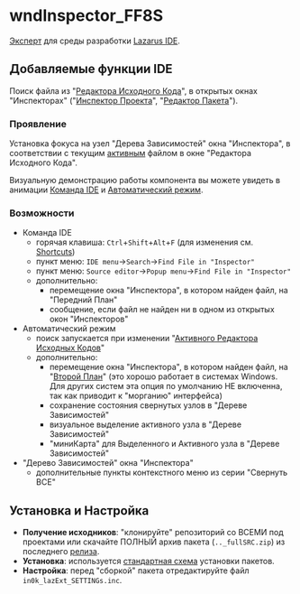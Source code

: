 # wndInspector_FF8S

[Эксперт][D1] для среды разработки [Lazarus IDE][D2].

## Добавляемые функции IDE
  Поиск файла из "[Редактора Исходного Кода][l0]", в открытых окнах "Инспекторах"
  ("[Инспектор Проекта][l1]", "[Редактор Пакета][l2]").

### Проявление
  Установка фокуса на узел "Дерева Зависимостей" окна "Инспектора", в 
  соответствии с текущим [активным][l3] файлом в окне "Редактора Исходного Кода".
  
  Визуальную демонстрацию работы компонента вы можете увидеть в анимации
  [Команда IDE](https://github.com/in0k-LazarusIDE-plugins/in0k_LazIdeEXT_wndInspector_FF8S/wiki/Animation-'IDE-command')
  и
  [Автоматический режим](https://github.com/in0k-LazarusIDE-plugins/in0k_LazIdeEXT_wndInspector_FF8S/wiki/Animation-'Auto-MODE').



### Возможности

* Команда IDE
  - горячая клавиша: `Ctrl`+`Shift`+`Alt`+`F` (для изменения см. [Shortcuts][l4])
  - пункт меню: `IDE menu`->`Search`->`Find File in "Inspector"`
  - пункт меню: `Source editor`->`Рopup menu`->`Find File in "Inspector"`
  - дополнительно:
    + перемещение окна "Инспектора", в котором найден файл, на "Передний План"
    + сообщение, если файл не найден ни в одном из открытых окон "Инспекторов"
* Автоматический режим
   - поиск запускается при изменении "[Активного Редактора Исходных Кодов][l3]"
   - дополнительно:
     + перемещение окна "Инспектора", в котором найден файл, на 
       "[Второй План](https://github.com/in0k-src/in0k-bringToSecondPlane)"
       (это хорошо работает в системах Windows. Для других систем эта опция по умолчанию НЕ включенна, так как приводит к "морганию" интерфейса)
     + сохранение состояния свернутых узлов в "Дереве Зависимостей"
     + визуальное выделение активного узла в "Дереве Зависимостей"
     + "миниКарта" для Выделенного и Активного узла в "Дереве Зависимостей"
* "Дерево Зависимостей" окна "Инспектора"
  + дополнительные пункты контекстного меню из серии "Свернуть ВСЕ"


## Установка и Настройка
* **Получение исходников**: "клонируйте" репозиторий со ВСЕМИ под проектами или
  скачайте ПОЛНЫЙ архив пакета (`.._fullSRC.zip`) из последнего 
  [релиза](https://github.com/in0k-LazarusIDE-plugins/in0k_LazIdeEXT_wndInspector_FF8S/releases). 
* **Установка**: используется [стандартная схема][I0] установки пакетов.
* **Настройка**: перед "сборкой" пакета отредактируйте файл `in0k_lazExt_SETTINGs.inc`.

[D1]: http://wiki.lazarus.freepascal.org/Extending_the_IDE#Overview
[D2]: http://www.lazarus-ide.org/ 
[I0]: http://wiki.freepascal.org/Install_Packages#Adding_known_packages
[l0]: http://wiki.freepascal.org/IDE_Window:_Source_Editor
[l1]: http://wiki.freepascal.org/IDE_Window:_Project_Inspector
[l2]: http://wiki.freepascal.org/IDE_Window:_Package_Editor
[l3]: http://wiki.freepascal.org/Extending_the_IDE#Active_source_editor
[l4]: http://wiki.freepascal.org/Lazarus_IDE_Shortcuts
